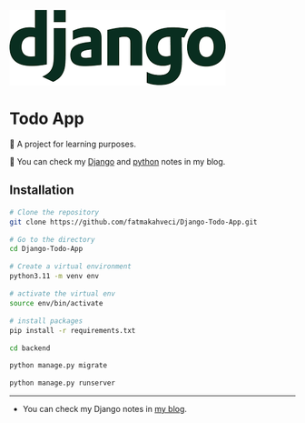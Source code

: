 ![header.png](header.png)

# Todo App

🎯 A project for learning purposes.

🦦 You can check my [Django](https://fatmakahveci.com/coding/django/) and [python](https://fatmakahveci.com/python-note/) notes in my blog.

## Installation

```bash
# Clone the repository
git clone https://github.com/fatmakahveci/Django-Todo-App.git
```

```bash
# Go to the directory
cd Django-Todo-App
```

```bash
# Create a virtual environment
python3.11 -m venv env
```

```bash
# activate the virtual env
source env/bin/activate
```

```bash
# install packages
pip install -r requirements.txt
```

```bash
cd backend
```

```bash
python manage.py migrate
```

```bash
python manage.py runserver
```

---

- You can check my Django notes in [my blog](https://fatmakahveci.com/coding/django/).
